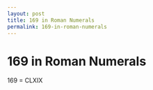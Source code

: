 ```yaml
---
layout: post
title: 169 in Roman Numerals
permalink: 169-in-roman-numerals
---
```


# 169 in Roman Numerals

169 = CLXIX
